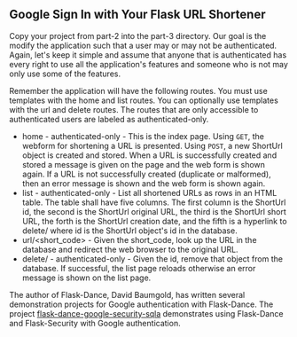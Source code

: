 ##  Google Sign In with Your Flask URL Shortener
Copy your project from part-2 into the part-3 directory. Our goal is the modify the application such that a user may or may not be authenticated. Again, let's keep it simple and assume that anyone that is authenticated has every right to use all the application's features and someone who is not may only use some of the features.

Remember the application will have the following routes. You must use templates with the home and list routes. You can optionally use templates with the url and delete routes. The routes that are only accessible to authenticated users are labeled as authenticated-only.

* home - authenticated-only - This is the index page. Using `GET`, the webform for shortening a URL is presented. Using `POST`, a new ShortUrl object is created and stored. When a URL is successfully created and stored a message is given on the page and the web form is shown again. If a URL is not successfully created (duplicate or malformed), then an error message is shown and the web form is shown again.
* list - authenticated-only - List all shortened URLs as rows in an HTML table. The table shall have five columns. The first column is the ShortUrl id, the second is the ShortUrl original URL, the third is the ShortUrl short URL, the forth is the ShortUrl creation date, and the fifth is a hyperlink to delete/<id> where id is the ShortUrl object's id in the database.
* url/<short_code> - Given the short_code, look up the URL in the database and redirect the web browser to the original URL.
* delete/<id> - authenticated-only - Given the id, remove that object from the database. If successful, the list page reloads otherwise an error message is shown on the list page.

The author of Flask-Dance, David Baumgold, has written several demonstration projects for Google authentication with Flask-Dance. The project [flask-dance-google-security-sqla](https://github.com/singingwolfboy/flask-dance-google-security-sqla) demonstrates using Flask-Dance and Flask-Security with Google authentication.


